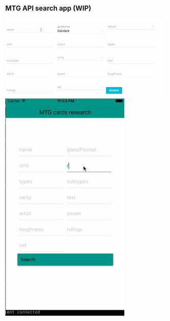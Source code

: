 ## MTG API search app (WIP)

![App Sample](/doc/mtg-sandbox.gif)
![Coming soon...](/doc/mtg-react-native-v3.gif)
